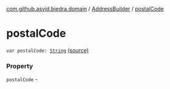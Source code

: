 [com.github.asvid.biedra.domain](../index.md) / [AddressBuilder](index.md) / [postalCode](./postal-code.md)

# postalCode

`var postalCode: `[`String`](https://kotlinlang.org/api/latest/jvm/stdlib/kotlin/-string/index.html) [(source)](https://github.com/asvid/GdzieTaBiedra/tree/master/domain/src/main/java/com/github/asvid/biedra/domain/Address.kt#L45)

### Property

`postalCode` - 